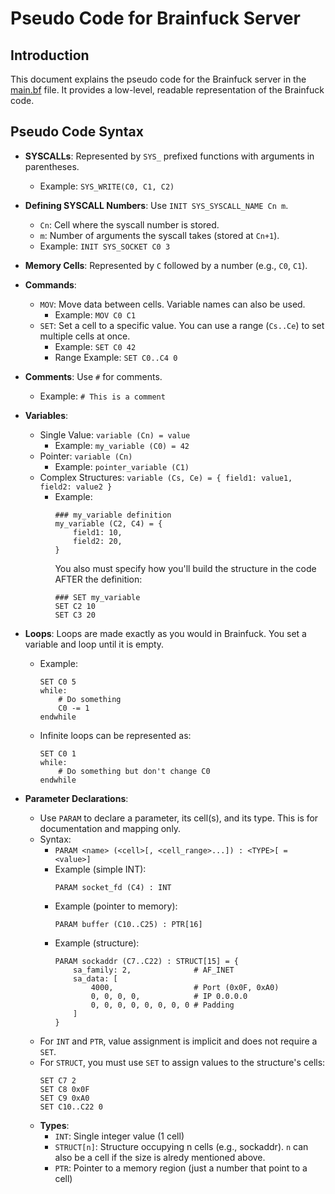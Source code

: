 # Pseudo Code for Brainfuck Server

## Introduction

This document explains the pseudo code for the Brainfuck server in the [main.bf](main.bf) file. It provides a low-level, readable representation of the Brainfuck code.

## Pseudo Code Syntax

- **SYSCALLs**: Represented by `SYS_` prefixed functions with arguments in parentheses.
  - Example: `SYS_WRITE(C0, C1, C2)`

- **Defining SYSCALL Numbers**: Use `INIT SYS_SYSCALL_NAME Cn m`.
  - `Cn`: Cell where the syscall number is stored.
  - `m`: Number of arguments the syscall takes (stored at `Cn+1`).
  - Example: `INIT SYS_SOCKET C0 3`

- **Memory Cells**: Represented by `C` followed by a number (e.g., `C0`, `C1`).

- **Commands**:
  - `MOV`: Move data between cells. Variable names can also be used.
    - Example: `MOV C0 C1`
  - `SET`: Set a cell to a specific value. You can use a range (`Cs..Ce`) to set multiple cells at once.
    - Example: `SET C0 42`
    - Range Example: `SET C0..C4 0`

- **Comments**: Use `#` for comments.
  - Example: `# This is a comment`

- **Variables**:
  - Single Value: `variable (Cn) = value`
    - Example: `my_variable (C0) = 42`
  - Pointer: `variable (Cn)`
    - Example: `pointer_variable (C1)`
  - Complex Structures: `variable (Cs, Ce) = { field1: value1, field2: value2 }`
    - Example:
      ```
      ### my_variable definition
      my_variable (C2, C4) = {
          field1: 10,
          field2: 20,
      }
      ```
      You also must specify how you'll build the structure in the code AFTER the definition:
      ```
      ### SET my_variable
      SET C2 10
      SET C3 20

- **Loops**: Loops are made exactly as you would in Brainfuck. You set a variable and loop until it is empty.
  - Example:
    ```
    SET C0 5
    while:
        # Do something
        C0 -= 1
    endwhile
    ```  
  - Infinite loops can be represented as:
    ```
    SET C0 1
    while:
        # Do something but don't change C0
    endwhile
    ```

- **Parameter Declarations**:
  - Use `PARAM` to declare a parameter, its cell(s), and its type. This is for documentation and mapping only.
  - Syntax:
    - `PARAM <name> (<cell>[, <cell_range>...]) : <TYPE>[ = <value>]`
    - Example (simple INT):
      ```
      PARAM socket_fd (C4) : INT
      ```
    - Example (pointer to memory):
      ```
      PARAM buffer (C10..C25) : PTR[16]
      ```
    - Example (structure):
      ```
      PARAM sockaddr (C7..C22) : STRUCT[15] = {
          sa_family: 2,              # AF_INET
          sa_data: [
              4000,                  # Port (0x0F, 0xA0)
              0, 0, 0, 0,            # IP 0.0.0.0
              0, 0, 0, 0, 0, 0, 0, 0 # Padding
          ]
      }
      ```
  - For `INT` and `PTR`, value assignment is implicit and does not require a `SET`.
  - For `STRUCT`, you must use `SET` to assign values to the structure's cells:
    ```
    SET C7 2
    SET C8 0x0F
    SET C9 0xA0
    SET C10..C22 0
    ```
  - **Types**:
    - `INT`: Single integer value (1 cell)
    - `STRUCT[n]`: Structure occupying n cells (e.g., sockaddr). `n` can also be a cell if the size is alredy mentioned above.
    - `PTR`: Pointer to a memory region (just a number that point to a cell)
